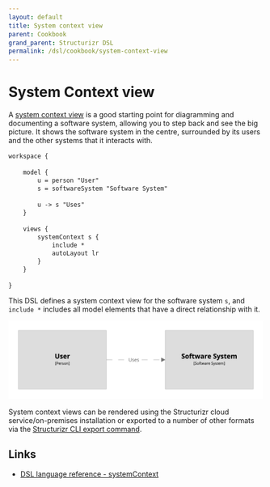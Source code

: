 ```yaml
---
layout: default
title: System context view
parent: Cookbook
grand_parent: Structurizr DSL
permalink: /dsl/cookbook/system-context-view
---
```


# System Context view

A [system context view](https://c4model.com/#SystemContextDiagram) is a good starting point for diagramming and documenting a software system, allowing you to step back and see the big picture. It shows the software system in the centre, surrounded by its users and the other systems that it interacts with.

```
workspace {

    model {
        u = person "User"
        s = softwareSystem "Software System"

        u -> s "Uses"
    }

    views {
        systemContext s {
            include *
            autoLayout lr
        }
    }
    
}
```

This DSL defines a system context view for the software system `s`, and `include *` includes all model elements that have a direct relationship with it.

[![](example-1.png)](http://structurizr.com/dsl?src=https://docs.structurizr.com/dsl/cookbook/system-context-view/example-1.dsl)

System context views can be rendered using the Structurizr cloud service/on-premises installation or exported to a number of other formats via the [Structurizr CLI export command](https://github.com/structurizr/cli/blob/master/docs/export.md).

## Links

- [DSL language reference - systemContext](/dsl/language#systemContext-view)